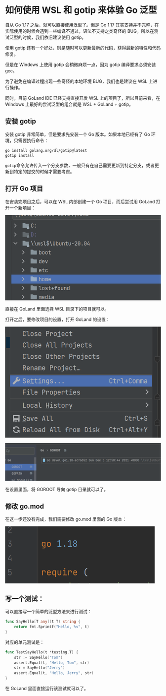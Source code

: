 # 如何使用 WSL 和 gotip 来体验 Go 泛型

自从 Go 1.17 之后，就可以直接使用泛型了。但是 Go 1.17 其实支持并不完整，在实际使用的时候会遇到一些编译不通过，语法不支持之类奇怪的 BUG。所以在测试泛型的时候，我们依旧建议使用 gotip。

使用 gotip 还有一个好处，则是随时可以更新最新的代码，获得最新的特性和代码修复。

但是在 Windows 上使用 gotip 会稍微麻烦一点，因为 gotip 编译要求必须安装 gcc。

为了避免在编译过程出现一些奇怪的本地环境 BUG，我们也是建议在 WSL 上进行操作。

同时，目前 GoLand IDE 已经支持直接开发 WSL 上的项目了，所以目前来看，在 Windows 上最好的尝试泛型的组合就是 WSL + GoLand + gotip。

## 安装 gotip

安装 gotip 非常简单，但是要求先安装一个 Go 版本。如果本地已经有了 Go 环境，只需要执行命令：
```shell
go install golang.org/dl/gotip@latest
gotip install
```
`gotip`命令允许传入一个分支参数，一般只有在自己需要更新到特定分支，或者更新到特定的提交的时候才需要考虑。

## 打开 Go 项目

在安装完项目之后，可以在 WSL 内部创建一个 Go 项目，而后尝试用 GoLand 打开一个新项目：

![GoLand 打开 WSL 项目](img/open_wsl_prj.png)

直接在 GoLand 里面选择 WSL 目录下的项目就可以。

打开之后，要修改项目的设置，打开 GoLand 的设置：

![Goland 设置](img/goland_setting.png)

![修改 GOROOT 为 gotip 目录](img/go_root_gotip.png)

在设置里面，将 GOROOT 导向 gotip 目录就可以了。

## 修改 go.mod
在这一步还没有完成，我们需要修改 go.mod 里面的 Go 版本：

![修改 go.mod 中 Go 版本](img/go_mod_gotip.png)

## 写一个测试：
可以直接写一个简单的泛型方法来进行测试：
```go
func SayHello[T any](t T) string {
	return fmt.Sprintf("Hello, %v", t)
}
```
对应的单元测试是：
```go
func TestSayHello(t *testing.T) {
	str := SayHello("Tom")
	assert.Equal(t, "Hello, Tom", str)
	str = SayHello("Jerry")
	assert.Equal(t, "Hello, Jerry", str)
}
```
在 GoLand 里面直接运行该测试就可以了。
